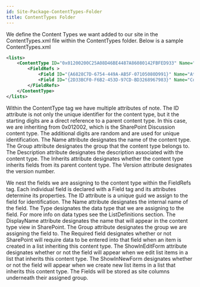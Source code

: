 ```yaml
---
id: Site-Package-ContentTypes-Folder
title: ContentTypes Folder
---
```


We define the Content Types we want added to our site in the ContentTypes.xml file within the ContentTypes folder. Below is a sample ContentTypes.xml

```xml
<lists>
	<ContentType ID="0x01200200C25A08D46BE4487A86080142FBFED933" Name="AkuminaDiscussionBoardContentType" Group="Akumina Content Types" Description="Akumina Discussion Board Content Type" Inherits="TRUE" Version="0">
		<FieldRefs >
			<Field ID="{A6828C7D-6754-449A-AB5F-07105080D991}" Name="AttachmentLinks" Type="Note" DisplayName="AttachmentLinks" Group="Akumina Content Types" Required="FALSE" ShowInEditForm="TRUE" ShowInNewForm="TRUE" />
			<Field ID="{2D33BCF0-F6B2-453D-97CD-BD3268967983}" Name="ConfirmArchive" Type="Boolean" DisplayName="ConfirmArchive" Group="Akumina Content Types" Required="FALSE" ShowInEditForm="TRUE" ShowInNewForm="TRUE" />      
		</FieldRefs>
	</ContentType>
</lists>
```
Within the ContentType tag we have multiple attributes of note. The ID attribute is not only the unique identifier for the content type, but it the starting digits are a direct reference to a parent content type. In this case, we are inheriting from 0x012002, which is the SharePoint Discussion content type. The additional digits are random and are used for unique identification. The Name attribute designates the name of the content type. The Group attribute designates the group that the content type belongs to. The Description attribute designates the description associated with the content type. The Inherits attribute designates whether the content type inherits fields from its parent content type. The Version attribute designates the version number.

We nest the fields we are assigning to the content type within the FieldRefs tag. Each individual field is declared with a  Field tag and its attributes determine its properties. The ID attribute is a unique guid we assign to the field for identification. The Name attribute designates the internal name of the field. The Type designates the data type that we are assigning to the field. For more info on data types see the ListDefinitions section. The DisplayName attribute designates the name that will appear in the content type view in SharePoint. The Group attribute designates the group we are assigning the field to. The Required field designates whether or not SharePoint will require data to be entered into that field when an item is created in a list inheriting this content type. The ShowInEditForm attribute designates whether or not the field will appear when we edit list items in a list that inherits this content type. The ShowInNewForm designates whether or not the field will appear when we create new list items in a list that inherits this content type. The Fields will be stored as site columns underneath their assigned group.
